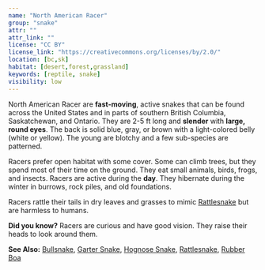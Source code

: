```yaml
---
name: "North American Racer"
group: "snake"
attr: ""
attr_link: ""
license: "CC BY"
license_link: "https://creativecommons.org/licenses/by/2.0/"
location: [bc,sk]
habitat: [desert,forest,grassland]
keywords: [reptile, snake]
visibility: low
---
```

North American Racer are **fast-moving**, active snakes that can be found across the United States and in parts of southern British Columbia, Saskatchewan, and Ontario. They are 2-5 ft long and **slender** with **large, round eyes**. The back is solid blue, gray, or brown with a light-colored belly (white or yellow). The young are blotchy and a few sub-species are patterned.

Racers prefer open habitat with some cover. Some can climb trees, but they spend most of their time on the ground. They eat small animals, birds, frogs, and insects. Racers are active during the **day**. They hibernate during the winter in burrows, rock piles, and old foundations.

Racers rattle their tails in dry leaves and grasses to mimic [Rattlesnake](/herps/ratlsnak/) but are harmless to humans.

**Did you know?** Racers are curious and have good vision. They raise their heads to look around them.

<!-- generated, do not edit -->
**See Also:**
[Bullsnake](/herps/bullsnake/),
[Garter Snake](/herps/gartsnake/),
[Hognose Snake](/herps/hognsnake/),
[Rattlesnake](/herps/ratlsnak/),
[Rubber Boa](/herps/rubboa/)
